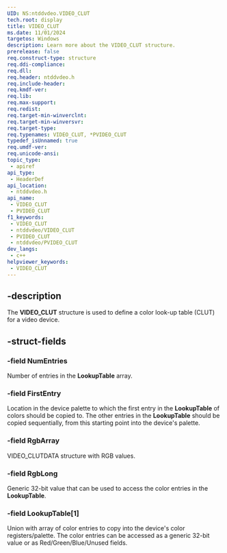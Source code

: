 ```yaml
---
UID: NS:ntddvdeo.VIDEO_CLUT
tech.root: display
title: VIDEO_CLUT
ms.date: 11/01/2024
targetos: Windows
description: Learn more about the VIDEO_CLUT structure.
prerelease: false
req.construct-type: structure
req.ddi-compliance: 
req.dll: 
req.header: ntddvdeo.h
req.include-header: 
req.kmdf-ver: 
req.lib: 
req.max-support: 
req.redist: 
req.target-min-winverclnt: 
req.target-min-winversvr: 
req.target-type: 
req.typenames: VIDEO_CLUT, *PVIDEO_CLUT
typedef_isUnnamed: true
req.umdf-ver: 
req.unicode-ansi: 
topic_type:
 - apiref
api_type:
 - HeaderDef
api_location:
 - ntddvdeo.h
api_name:
 - VIDEO_CLUT
 - PVIDEO_CLUT
f1_keywords:
 - VIDEO_CLUT
 - ntddvdeo/VIDEO_CLUT
 - PVIDEO_CLUT
 - ntddvdeo/PVIDEO_CLUT
dev_langs:
 - c++
helpviewer_keywords:
 - VIDEO_CLUT
---
```


## -description

The **VIDEO_CLUT** structure is used to define a color look-up table (CLUT) for a video device.

## -struct-fields

### -field NumEntries

Number of entries in the **LookupTable** array.

### -field FirstEntry

Location in the device palette to which the first entry in the **LookupTable** of colors should be copied to. The other entries in the **LookupTable** should be copied sequentially, from this starting point into the device's palette.

### -field RgbArray

VIDEO_CLUTDATA structure with RGB values.

### -field RgbLong

Generic 32-bit value that can be used to access the color entries in the **LookupTable**.

### -field LookupTable[1]

Union with array of color entries to copy into the device's color registers/palette. The color entries can be accessed as a generic 32-bit value or as Red/Green/Blue/Unused fields.
